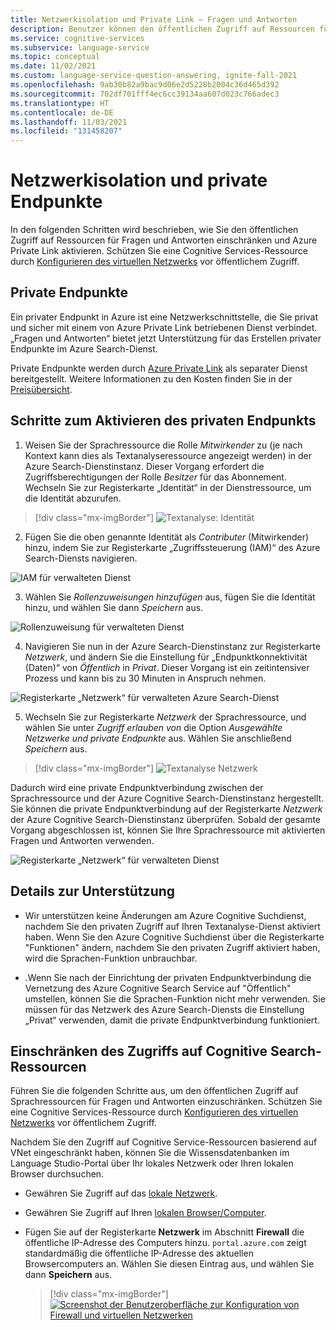 ```yaml
---
title: Netzwerkisolation und Private Link – Fragen und Antworten
description: Benutzer können den öffentlichen Zugriff auf Ressourcen für Fragen und Antworten einschränken.
ms.service: cognitive-services
ms.subservice: language-service
ms.topic: conceptual
ms.date: 11/02/2021
ms.custom: language-service-question-answering, ignite-fall-2021
ms.openlocfilehash: 9ab30b82a9bac9d06e2d5228b2004c36d465d392
ms.sourcegitcommit: 702df701fff4ec6cc39134aa607d023c766adec3
ms.translationtype: HT
ms.contentlocale: de-DE
ms.lasthandoff: 11/03/2021
ms.locfileid: "131458207"
---
```

#  <a name="network-isolation-and-private-endpoints"></a>Netzwerkisolation und private Endpunkte

In den folgenden Schritten wird beschrieben, wie Sie den öffentlichen Zugriff auf Ressourcen für Fragen und Antworten einschränken und Azure Private Link aktivieren. Schützen Sie eine Cognitive Services-Ressource durch [Konfigurieren des virtuellen Netzwerks](../../../cognitive-services-virtual-networks.md?tabs=portal) vor öffentlichem Zugriff.

## <a name="private-endpoints"></a>Private Endpunkte

Ein privater Endpunkt in Azure ist eine Netzwerkschnittstelle, die Sie privat und sicher mit einem von Azure Private Link betriebenen Dienst verbindet.  „Fragen und Antworten“ bietet jetzt Unterstützung für das Erstellen privater Endpunkte im Azure Search-Dienst.

Private Endpunkte werden durch [Azure Private Link](../../../../private-link/private-link-overview.md) als separater Dienst bereitgestellt. Weitere Informationen zu den Kosten finden Sie in der [Preisübersicht](https://azure.microsoft.com/pricing/details/private-link/).

## <a name="steps-to-enable-private-endpoint"></a>Schritte zum Aktivieren des privaten Endpunkts

1. Weisen Sie der Sprachressource die Rolle *Mitwirkender* zu (je nach Kontext kann dies als Textanalyseressource angezeigt werden) in der Azure Search-Dienstinstanz. Dieser Vorgang erfordert die Zugriffsberechtigungen der Rolle *Besitzer* für das Abonnement. Wechseln Sie zur Registerkarte „Identität“ in der Dienstressource, um die Identität abzurufen.

> [!div class="mx-imgBorder"]
> ![Textanalyse: Identität](../../../QnAMaker/media/qnamaker-reference-private-endpoints/private-endpoints-identity.png)

2. Fügen Sie die oben genannte Identität als *Contributer* (Mitwirkender) hinzu, indem Sie zur Registerkarte „Zugriffssteuerung (IAM)“ des Azure Search-Diensts navigieren.

![IAM für verwalteten Dienst](../../../QnAMaker/media/qnamaker-reference-private-endpoints/private-endpoint-access-control.png)

3. Wählen Sie *Rollenzuweisungen hinzufügen* aus, fügen Sie die Identität hinzu, und wählen Sie dann *Speichern* aus.

![Rollenzuweisung für verwalteten Dienst](../../../QnAMaker/media/qnamaker-reference-private-endpoints/private-endpoint-role-assignment.png)

4. Navigieren Sie nun in der Azure Search-Dienstinstanz zur Registerkarte *Netzwerk*, und ändern Sie die Einstellung für „Endpunktkonnektivität (Daten)“ von *Öffentlich* in *Privat*. Dieser Vorgang ist ein zeitintensiver Prozess und kann bis zu 30 Minuten in Anspruch nehmen. 

![Registerkarte „Netzwerk“ für verwalteten Azure Search-Dienst](../../../QnAMaker/media/qnamaker-reference-private-endpoints/private-endpoint-networking.png)

5. Wechseln Sie zur Registerkarte *Netzwerk* der Sprachressource, und wählen Sie unter *Zugriff erlauben von* die Option *Ausgewählte Netzwerke und private Endpunkte* aus. Wählen Sie anschließend *Speichern* aus.
 
> [!div class="mx-imgBorder"]
> ![Textanalyse Netzwerk](../../../QnAMaker/media/qnamaker-reference-private-endpoints/private-endpoint-networking-custom-qna.png)

Dadurch wird eine private Endpunktverbindung zwischen der Sprachressource und der Azure Cognitive Search-Dienstinstanz hergestellt. Sie können die private Endpunktverbindung auf der Registerkarte *Netzwerk* der Azure Cognitive Search-Dienstinstanz überprüfen. Sobald der gesamte Vorgang abgeschlossen ist, können Sie Ihre Sprachressource mit aktivierten Fragen und Antworten verwenden.

![Registerkarte „Netzwerk“ für verwalteten Dienst](../../../QnAMaker/media/qnamaker-reference-private-endpoints/private-endpoint-networking-3.png)

## <a name="support-details"></a>Details zur Unterstützung
 * Wir unterstützen keine Änderungen am Azure Cognitive Suchdienst, nachdem Sie den privaten Zugriff auf Ihren Textanalyse-Dienst aktiviert haben. Wenn Sie den Azure Cognitive Suchdienst über die Registerkarte "Funktionen" ändern, nachdem Sie den privaten Zugriff aktiviert haben, wird die Sprachen-Funktion unbrauchbar.

 * .Wenn Sie nach der Einrichtung der privaten Endpunktverbindung die Vernetzung des Azure Cognitive Search Service auf "Öffentlich" umstellen, können Sie die Sprachen-Funktion nicht mehr verwenden. Sie müssen für das Netzwerk des Azure Search-Diensts die Einstellung „Privat“ verwenden, damit die private Endpunktverbindung funktioniert.

## <a name="restrict-access-to-cognitive-search-resource"></a>Einschränken des Zugriffs auf Cognitive Search-Ressourcen

Führen Sie die folgenden Schritte aus, um den öffentlichen Zugriff auf Sprachressourcen für Fragen und Antworten einzuschränken. Schützen Sie eine Cognitive Services-Ressource durch [Konfigurieren des virtuellen Netzwerks](../../../cognitive-services-virtual-networks.md?tabs=portal) vor öffentlichem Zugriff.

Nachdem Sie den Zugriff auf Cognitive Service-Ressourcen basierend auf VNet eingeschränkt haben, können Sie die Wissensdatenbanken im Language Studio-Portal über Ihr lokales Netzwerk oder Ihren lokalen Browser durchsuchen.
- Gewähren Sie Zugriff auf das [lokale Netzwerk](../../../cognitive-services-virtual-networks.md?tabs=portal#configuring-access-from-on-premises-networks).
- Gewähren Sie Zugriff auf Ihren [lokalen Browser/Computer](../../../cognitive-services-virtual-networks.md?tabs=portal#managing-ip-network-rules).
- Fügen Sie auf der Registerkarte **Netzwerk** im Abschnitt **Firewall** die öffentliche IP-Adresse des Computers hinzu. `portal.azure.com` zeigt standardmäßig die öffentliche IP-Adresse des aktuellen Browsercomputers an. Wählen Sie diesen Eintrag aus, und wählen Sie dann **Speichern** aus.

     > [!div class="mx-imgBorder"]
     > [ ![Screenshot der Benutzeroberfläche zur Konfiguration von Firewall und virtuellen Netzwerken]( ../../../qnamaker/media/network-isolation/firewall.png) ](  ../../../qnamaker/media/network-isolation/firewall.png#lightbox)
